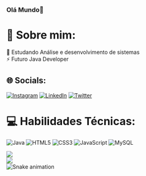 ### Olá Mundo👋

<!--
**leopls07/leopls07** is a ✨ _special_ ✨ repository because its `README.md` (this file) appears on your GitHub profile.

Here are some ideas to get you started:

- 🔭 I’m currently working on ...
- 🌱 I’m currently learning ...
- 👯 I’m looking to collaborate on ...
- 🤔 I’m looking for help with ...
- 💬 Ask me about ...
- 📫 How to reach me: ...
- 😄 Pronouns: ...
- ⚡ Fun fact: ...
-->
# 💫 Sobre mim:
🔭 Estudando Análise e desenvolvimento de sistemas <br>⚡ Futuro Java Developer


## 🌐 Socials:
[![Instagram](https://img.shields.io/badge/Instagram-%23E4405F.svg?logo=Instagram&logoColor=white)](https://instagram.com/leopls07) [![LinkedIn](https://img.shields.io/badge/LinkedIn-%230077B5.svg?logo=linkedin&logoColor=white)](https://linkedin.com/in/leolps07) [![Twitter](https://img.shields.io/badge/Twitter-%231DA1F2.svg?logo=Twitter&logoColor=white)](https://twitter.com/leopls07) 

# 💻 Habilidades Técnicas:
![Java](https://img.shields.io/badge/java-%23ED8B00.svg?style=for-the-badge&logo=java&logoColor=white) ![HTML5](https://img.shields.io/badge/html5-%23E34F26.svg?style=for-the-badge&logo=html5&logoColor=white) ![CSS3](https://img.shields.io/badge/css3-%231572B6.svg?style=for-the-badge&logo=css3&logoColor=white) ![JavaScript](https://img.shields.io/badge/javascript-%23323330.svg?style=for-the-badge&logo=javascript&logoColor=%23F7DF1E) ![MySQL](https://img.shields.io/badge/mysql-%2300f.svg?style=for-the-badge&logo=mysql&logoColor=white)
<!--# 📊 GitHub Stats:
![](https://github-readme-streak-stats.herokuapp.com/?user=leopls07&theme=dark&hide_border=false)<br/>-->
![](https://github-readme-stats.vercel.app/api/top-langs/?username=leopls07&theme=dark&hide_border=false&include_all_commits=false&count_private=false&layout=compact)<br>
![](https://github-readme-stats.vercel.app/api?username=leopls07&theme=dark&hide_border=false&include_all_commits=false&count_private=false)<br/>
  ![Snake animation](https://github.com/leopls07/leopls07/blob/output/github-contribution-grid-snake.svg)




<!-- Proudly created with GPRM ( https://gprm.itsvg.in ) -->

<!--
[<img src="https://img.shields.io/badge/twitter-%231DA1F2.svg?&style=for-the-badge&logo=twitter&logoColor=white" />](https://twitter.com/leopls07)   [<img src="https://img.shields.io/badge/linkedin-%230077B5.svg?&style=for-the-badge&logo=linkedin&logoColor=white" />](https://www.linkedin.com/in/leonardo-bento-b68baa257/) [<img src = "https://img.shields.io/badge/instagram-%23E4405F.svg?&style=for-the-badge&logo=instagram&logoColor=white">](https://www.instagram.com/leopls07/) 
-->
